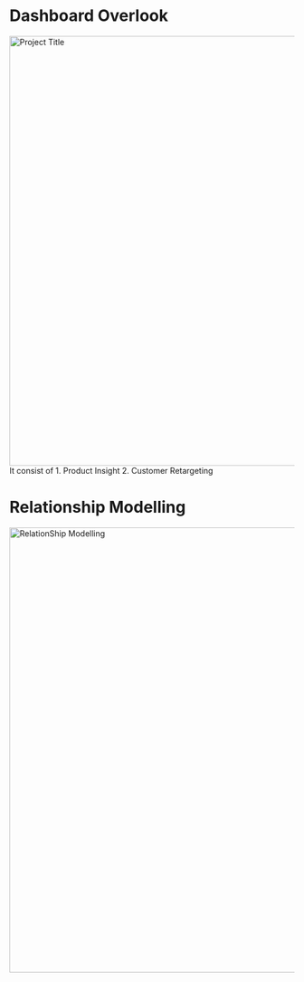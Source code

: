 # Dashboard Overlook
<img width="759" alt="Project Title" src="https://github.com/Narula901/E-Commerce-Dashboard/assets/81371310/f3d3823d-62f2-4482-be30-60397bdca685">
It consist of 
1. Product Insight 
2. Customer Retargeting 

# Relationship Modelling  
<img width="786" alt="RelationShip Modelling" src="https://github.com/Narula901/E-Commerce-Dashboard/assets/81371310/25aab17d-ae22-482a-901f-a994a9dc6360">


